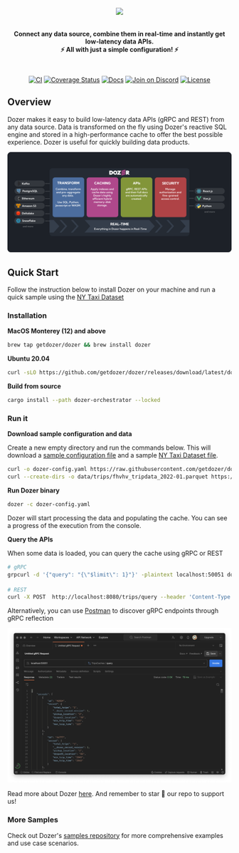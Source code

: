 <div align="center">
    <a target="_blank" href="https://getdozer.io/">
        <br><img src="https://dozer-assets.s3.ap-southeast-1.amazonaws.com/logo-blue.svg" width=40%><br>
    </a>
</div>
<p align="center">
    <br />
    <b>
    Connect any data source, combine them in real-time and instantly get low-latency data APIs.<br>
    ⚡ All with just a simple configuration! ⚡️
    </b>
</p>


<br />

<p align="center">
  <a href="https://github.com/getdozer/dozer/actions/workflows/dozer.yaml" target="_blank"><img src="https://github.com/getdozer/dozer/actions/workflows/dozer.yaml/badge.svg" alt="CI"></a>
  <a href="https://coveralls.io/github/getdozer/dozer?branch=main" target="_blank"><img src="https://coveralls.io/repos/github/getdozer/dozer/badge.svg?branch=main&t=kZMYaV&style=flat" alt="Coverage Status"></a>
  <a href="https://getdozer.io/docs/dozer" target="_blank"><img src="https://img.shields.io/badge/doc-reference-green" alt="Docs"></a>
  <a href="https://discord.com/invite/3eWXBgJaEQ" target="_blank"><img src="https://img.shields.io/badge/join-on%20discord-primary" alt="Join on Discord"></a>
  <a href="https://github.com/getdozer/dozer/blob/main/LICENSE.txt" target="_blank"><img src="https://img.shields.io/badge/license-ELv2-informational" alt="License"></a>
</p>

## Overview

Dozer makes it easy to build low-latency data APIs (gRPC and REST) from any data source. Data is transformed on the fly using Dozer's reactive SQL engine  and stored in a high-performance cache to offer the best possible experience. Dozer is useful for quickly building data products.

![Architecture](./images/dozer.png)



## Quick Start

Follow the instruction below to install Dozer on your machine and run a quick sample using the [NY Taxi Dataset](https://www.nyc.gov/site/tlc/about/tlc-trip-record-data.page)

### Installation

**MacOS Monterey (12) and above**

```bash
brew tap getdozer/dozer && brew install dozer
```

**Ubuntu 20.04**

```bash
curl -sLO https://github.com/getdozer/dozer/releases/download/latest/dozer_linux_x86_64.deb && sudo dpkg -i dozer_linux_x86_64.deb 
```

**Build from source**

```bash
cargo install --path dozer-orchestrator --locked
```

### Run it

**Download sample configuration and data**

Create a new empty directory and run the commands below. This will download a [sample configuration file](https://github.com/getdozer/dozer-samples/blob/main/local-storage/dozer-config.yaml) and a sample [NY Taxi Dataset file](https://www.nyc.gov/site/tlc/about/tlc-trip-record-data.page).

```bash
curl -o dozer-config.yaml https://raw.githubusercontent.com/getdozer/dozer-samples/main/local-storage/dozer-config.yaml
curl --create-dirs -o data/trips/fhvhv_tripdata_2022-01.parquet https://d37ci6vzurychx.cloudfront.net/trip-data/fhvhv_tripdata_2022-01.parquet
```

**Run Dozer binary**

```bash
dozer -c dozer-config.yaml
```

Dozer will start processing the data and populating the cache. You can see a progress of the execution from the console.

**Query the APIs**

When some data is loaded, you can query the cache using gRPC or REST

```bash
# gRPC
grpcurl -d '{"query": "{\"$limit\": 1}"}' -plaintext localhost:50051 dozer.generated.trips_cache.TripsCaches/query

# REST
curl -X POST  http://localhost:8080/trips/query --header 'Content-Type: application/json' --data-raw '{"$limit":3}'
```

Alternatively, you can use [Postman](https://www.postman.com/) to discover gRPC endpoints through gRPC reflection

![postman query](images/postman.png)

Read more about Dozer [here](https://getdozer.io/docs/dozer). And remember to star 🌟 our repo to support us!

### More Samples

Check out Dozer's [samples repository](https://github.com/getdozer/dozer-samples) for more comprehensive examples and use case scenarios. 
